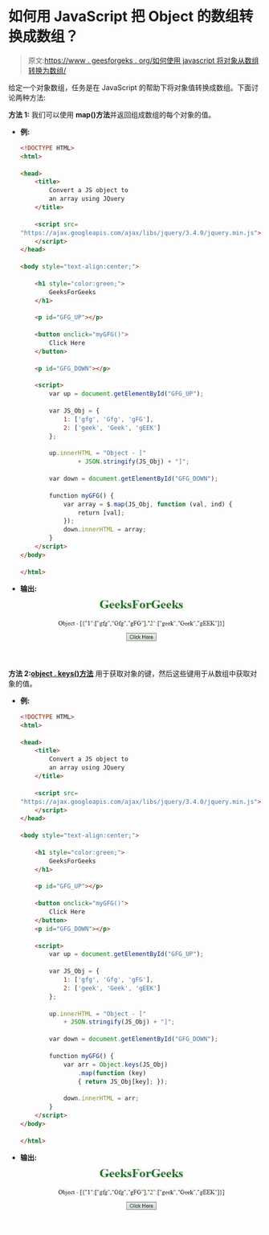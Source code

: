 # 如何用 JavaScript 把 Object 的数组转换成数组？

> 原文:[https://www . geesforgeks . org/如何使用 javascript 将对象从数组转换为数组/](https://www.geeksforgeeks.org/how-to-convert-objects-array-to-an-array-using-javascript/)

给定一个对象数组，任务是在 JavaScript 的帮助下将对象值转换成数组。下面讨论两种方法:

**方法 1:** 我们可以使用 **map()方法**并返回组成数组的每个对象的值。

*   **例:**

    ```html
    <!DOCTYPE HTML>
    <html>

    <head>
        <title>
            Convert a JS object to
            an array using JQuery
        </title>

        <script src=
    "https://ajax.googleapis.com/ajax/libs/jquery/3.4.0/jquery.min.js">
        </script>
    </head>

    <body style="text-align:center;">

        <h1 style="color:green;">
            GeeksForGeeks
        </h1>

        <p id="GFG_UP"></p>

        <button onclick="myGFG()">
            Click Here
        </button>

        <p id="GFG_DOWN"></p>

        <script>
            var up = document.getElementById("GFG_UP");

            var JS_Obj = {
                1: ['gfg', 'Gfg', 'gFG'],
                2: ['geek', 'Geek', 'gEEK']
            };

            up.innerHTML = "Object - [" 
                    + JSON.stringify(JS_Obj) + "]";

            var down = document.getElementById("GFG_DOWN");

            function myGFG() {
                var array = $.map(JS_Obj, function (val, ind) {
                    return [val];
                });
                down.innerHTML = array;
            }
        </script>
    </body>

    </html>
    ```

*   **输出:**
    ![](img/96717f05bde31ff3c3a4553c8f4b52fc.png)

**方法 2:**[**object . keys()方法**](https://www.geeksforgeeks.org/object-keys-javascript/) 用于获取对象的键，然后这些键用于从数组中获取对象的值。

*   **例:**

    ```html
    <!DOCTYPE HTML>
    <html>

    <head>
        <title>
            Convert a JS object to
            an array using JQuery
        </title>

        <script src=
    "https://ajax.googleapis.com/ajax/libs/jquery/3.4.0/jquery.min.js">
        </script>
    </head>

    <body style="text-align:center;">

        <h1 style="color:green;">
            GeeksForGeeks
        </h1>

        <p id="GFG_UP"></p>

        <button onclick="myGFG()">
            Click Here
        </button>
        <p id="GFG_DOWN"></p>

        <script>
            var up = document.getElementById("GFG_UP");

            var JS_Obj = {
                1: ['gfg', 'Gfg', 'gFG'],
                2: ['geek', 'Geek', 'gEEK']
            };

            up.innerHTML = "Object - [" 
                + JSON.stringify(JS_Obj) + "]";

            var down = document.getElementById("GFG_DOWN");

            function myGFG() {
                var arr = Object.keys(JS_Obj)
                    .map(function (key) 
                    { return JS_Obj[key]; });

                down.innerHTML = arr;
            }
        </script>
    </body>

    </html>
    ```

*   **输出:**
    ![](img/96717f05bde31ff3c3a4553c8f4b52fc.png)